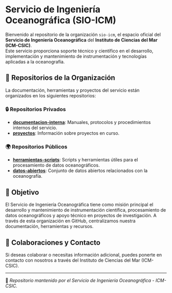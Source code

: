 # Servicio de Ingeniería Oceanográfica (SIO-ICM)

Bienvenido al repositorio de la organización `sio-icm`, el espacio oficial del **Servicio de Ingeniería Oceanográfica** del **Instituto de Ciencias del Mar (ICM-CSIC)**.  
Este servicio proporciona soporte técnico y científico en el desarrollo, implementación y mantenimiento de instrumentación y tecnologías aplicadas a la oceanografía.

## 📂 Repositorios de la Organización

La documentación, herramientas y proyectos del servicio están organizados en los siguientes repositorios:

### 🔒 Repositorios Privados
- **[documentacion-interna](https://github.com/sio-icm/documentacion-interna)**: Manuales, protocolos y procedimientos internos del servicio.
- **[proyectos](https://github.com/sio-icm/proyectos)**: Información sobre proyectos en curso.

### 🌍 Repositorios Públicos
- **[herramientas-scripts](https://github.com/sio-icm/herramientas-scripts)**: Scripts y herramientas útiles para el procesamiento de datos oceanográficos.
- **[datos-abiertos](https://github.com/sio-icm/datos-abiertos)**: Conjunto de datos abiertos relacionados con la oceanografía.

## 📜 Objetivo
El Servicio de Ingeniería Oceanográfica tiene como misión principal el desarrollo y mantenimiento de instrumentación científica, procesamiento de datos oceanográficos y apoyo técnico en proyectos de investigación. A través de esta organización en GitHub, centralizamos nuestra documentación, herramientas y recursos.

## 🤝 Colaboraciones y Contacto
Si deseas colaborar o necesitas información adicional, puedes ponerte en contacto con nosotros a través del Instituto de Ciencias del Mar (ICM-CSIC).

---
🔹 *Repositorio mantenido por el Servicio de Ingeniería Oceanográfica - ICM-CSIC.*
